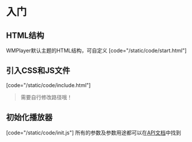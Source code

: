 # 入门

## HTML结构
WMPlayer默认主题的HTML结构，可自定义
[code="/static/code/start.html"]

## 引入CSS和JS文件
[code="/static/code/include.html"]

> 需要自行修改路径哦！

## 初始化播放器
[code="/static/code/init.js"]
所有的参数及参数用途都可以在[API文档](/api#constructor)中找到
